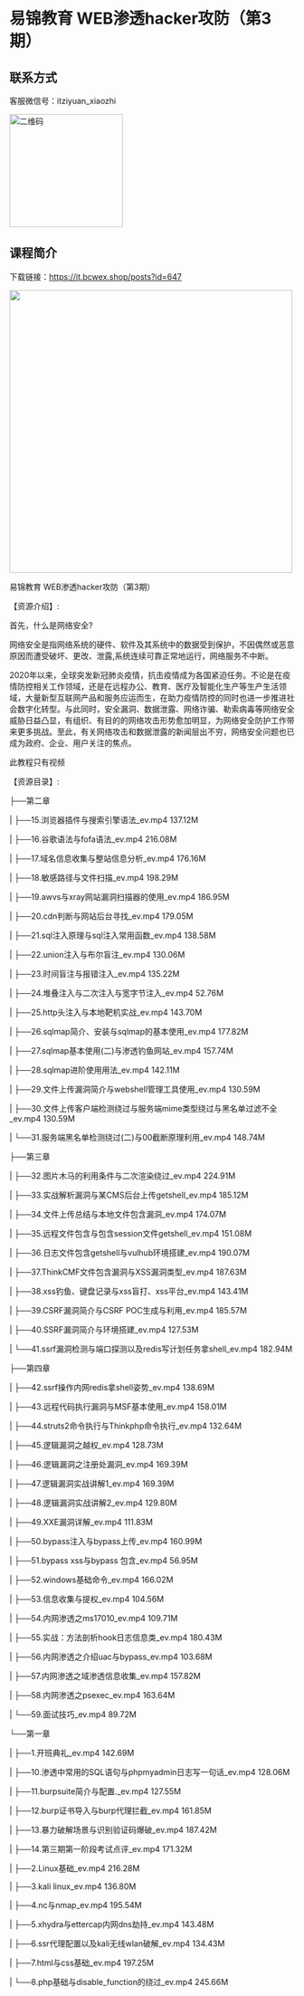 # 易锦教育 WEB渗透hacker攻防（第3期）

## 联系方式

客服微信号：itziyuan_xiaozhi

<img src="https://ziyuanyun.oss-cn-guangzhou.aliyuncs.com/common/20240614073449/666b82192834a.jpg" width="200" height="200" alt="二维码">

## 课程简介

下载链接：https://it.bcwex.shop/posts?id=647

<img src="https://ziyuanyun.oss-cn-guangzhou.aliyuncs.com/yun/20240515152151/6644628fd4621.jpg" width="500" alt="">

  易锦教育 WEB渗透hacker攻防（第3期）



 【资源介绍】:

 首先，什么是网络安全?

 网络安全是指网络系统的硬件、软件及其系统中的数据受到保护，不因偶然或恶意原因而遭受破坏、更改、泄露,系统连续可靠正常地运行，网络服务不中断。

 2020年以来，全球突发新冠肺炎疫情，抗击疫情成为各国紧迫任务。不论是在疫情防控相关工作领域，还是在远程办公、教育、医疗及智能化生产等生产生活领域，大量新型互联网产品和服务应运而生，在助力疫情防控的同时也进一步推进社会数字化转型。与此同时，安全漏洞、数据泄露、网络诈骗、勒索病毒等网络安全威胁日益凸显，有组织、有目的的网络攻击形势愈加明显，为网络安全防护工作带来更多挑战。至此，有关网络攻击和数据泄露的新闻层出不穷，网络安全问题也已成为政府、企业、用户关注的焦点。

 此教程只有视频

 【资源目录】:

 ├──第二章

 | ├──15.浏览器插件与搜索引擎语法_ev.mp4 137.12M

 | ├──16.谷歌语法与fofa语法_ev.mp4 216.08M

 | ├──17.域名信息收集与整站信息分析_ev.mp4 176.16M

 | ├──18.敏感路径与文件扫描_ev.mp4 198.29M

 | ├──19.awvs与xray网站漏洞扫描器的使用_ev.mp4 186.95M

 | ├──20.cdn判断与网站后台寻找_ev.mp4 179.05M

 | ├──21.sql注入原理与sql注入常用函数_ev.mp4 138.58M

 | ├──22.union注入与布尔盲注_ev.mp4 130.06M

 | ├──23.时间盲注与报错注入_ev.mp4 135.22M

 | ├──24.堆叠注入与二次注入与宽字节注入_ev.mp4 52.76M

 | ├──25.http头注入与本地靶机实战_ev.mp4 143.70M

 | ├──26.sqlmap简介、安装与sqlmap的基本使用_ev.mp4 177.82M

 | ├──27.sqlmap基本使用(二)与渗透钓鱼网站_ev.mp4 157.74M

 | ├──28.sqlmap进阶使用用法_ev.mp4 142.11M

 | ├──29.文件上传漏洞简介与webshell管理工具使用_ev.mp4 130.59M

 | ├──30.文件上传客户端检测绕过与服务端mime类型绕过与黑名单过滤不全_ev.mp4 130.59M

 | └──31.服务端黑名单检测绕过(二)与00截断原理利用_ev.mp4 148.74M

 ├──第三章

 | ├──32.图片木马的利用条件与二次渲染绕过_ev.mp4 224.91M

 | ├──33.实战解析漏洞与某CMS后台上传getshell_ev.mp4 185.12M

 | ├──34.文件上传总结与本地文件包含漏洞_ev.mp4 174.07M

 | ├──35.远程文件包含与包含session文件getshell_ev.mp4 151.08M

 | ├──36.日志文件包含getshell与vulhub环境搭建_ev.mp4 190.07M

 | ├──37.ThinkCMF文件包含漏洞与XSS漏洞类型_ev.mp4 187.63M

 | ├──38.xss钓鱼、键盘记录与xss盲打、xss平台_ev.mp4 143.41M

 | ├──39.CSRF漏洞简介与CSRF POC生成与利用_ev.mp4 185.57M

 | ├──40.SSRF漏洞简介与环境搭建_ev.mp4 127.53M

 | └──41.ssrf漏洞检测与端口探测以及redis写计划任务拿shell_ev.mp4 182.94M

 ├──第四章

 | ├──42.ssrf操作内网redis拿shell姿势_ev.mp4 138.69M

 | ├──43.远程代码执行漏洞与MSF基本使用_ev.mp4 158.01M

 | ├──44.struts2命令执行与Thinkphp命令执行_ev.mp4 132.64M

 | ├──45.逻辑漏洞之越权_ev.mp4 128.73M

 | ├──46.逻辑漏洞之注册处漏洞_ev.mp4 169.39M

 | ├──47.逻辑漏洞实战讲解1_ev.mp4 169.39M

 | ├──48.逻辑漏洞实战讲解2_ev.mp4 129.80M

 | ├──49.XXE漏洞详解_ev.mp4 111.83M

 | ├──50.bypass注入与bypass上传_ev.mp4 160.99M

 | ├──51.bypass xss与bypass 包含_ev.mp4 56.95M

 | ├──52.windows基础命令_ev.mp4 166.02M

 | ├──53.信息收集与提权_ev.mp4 104.56M

 | ├──54.内网渗透之ms17010_ev.mp4 109.71M

 | ├──55.实战：方法剖析hook日志信息类_ev.mp4 180.43M

 | ├──56.内网渗透之介绍uac与bypass_ev.mp4 103.68M

 | ├──57.内网渗透之域渗透信息收集_ev.mp4 157.82M

 | ├──58.内网渗透之psexec_ev.mp4 163.64M

 | └──59.面试技巧_ev.mp4 89.72M

 └──第一章

 | ├──1.开班典礼_ev.mp4 142.69M

 | ├──10.渗透中常用的SQL语句与phpmyadmin日志写一句话_ev.mp4 128.06M

 | ├──11.burpsuite简介与配置._ev.mp4 127.55M

 | ├──12.burp证书导入与burp代理拦截_ev.mp4 161.85M

 | ├──13.暴力破解场景与识别验证码爆破_ev.mp4 187.42M

 | ├──14.第三期第一阶段考试点评_ev.mp4 171.32M

 | ├──2.Linux基础_ev.mp4 216.28M

 | ├──3.kali linux_ev.mp4 136.80M

 | ├──4.nc与nmap_ev.mp4 195.54M

 | ├──5.xhydra与ettercap内网dns劫持_ev.mp4 143.48M

 | ├──6.ssr代理配置以及kali无线wlan破解_ev.mp4 134.43M

 | ├──7.html与css基础_ev.mp4 197.25M

 | └──8.php基础与disable_function的绕过_ev.mp4 245.66M

 &nbsp;

  